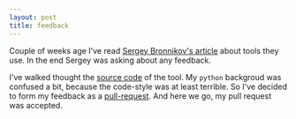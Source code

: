```yaml
---
layout: post
title: feedback
---
```


Couple of weeks age I've read [Sergey Bronnikov's article](http://blog.bronevichok.ru/2015/10/23/twisource.html)
about tools they use. In the end Sergey was asking about any feedback.

I've walked thought the [source code](https://github.com/ligurio/twisource) of the tool.
My `python` backgroud was confused a bit, because the code-style was at least terrible.
So I've decided to form my feedback as a [pull-request](https://github.com/ligurio/twisource/pull/1).
And here we go, my pull request was accepted.
